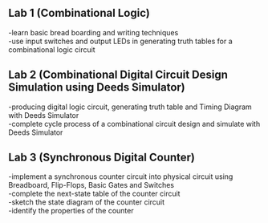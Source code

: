 ## Lab 1 (Combinational Logic)

-learn basic bread boarding and writing techniques
<br>
-use input switches and output LEDs in generating truth tables for a combinational logic circuit

## Lab 2️ (Combinational Digital Circuit Design Simulation using Deeds Simulator)

-producing digital logic circuit, generating truth table and Timing Diagram with Deeds Simulator
<br>
-complete cycle process of a combinational circuit design and simulate with Deeds Simulator

## Lab 3 (Synchronous Digital Counter)

-implement a synchronous counter circuit into physical circuit using Breadboard, Flip-Flops, Basic Gates and Switches
<br>
-complete the next-state table of the counter circuit
<br>
-sketch the state diagram of the counter circuit
<br>
-identify the properties of the counter
